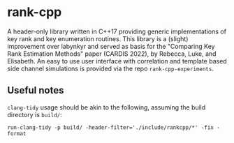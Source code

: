 # rank-cpp

A header-only library written in C++17 providing generic implementations of key rank and key enumeration routines. This library is a (slight) improvement over labynkyr and served as basis for the "Comparing Key Rank Estimation Methods" paper (CARDIS 2022), by Rebecca, Luke, and Elisabeth. An easy to use user interface with correlation and template based side channel simulations is provided via the repo ```rank-cpp-experiments```.

## Useful notes

`clang-tidy` usage should be akin to the following, assuming the build directory
is `build/`:

```shell
run-clang-tidy -p build/ -header-filter='./include/rankcpp/*' -fix -format
```
